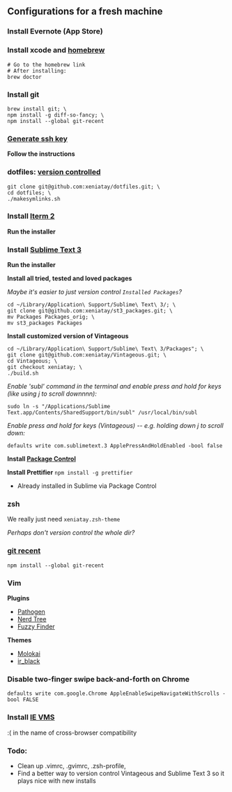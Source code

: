 ## Configurations for a fresh machine

### Install Evernote (App Store)

### Install xcode and [homebrew](http://brew.sh/)

    # Go to the homebrew link
    # After installing:
    brew doctor

### Install git

    brew install git; \
    npm install -g diff-so-fancy; \
    npm install --global git-recent

### [Generate ssh key](https://help.github.com/articles/generating-ssh-keys)

**Follow the instructions**

### dotfiles: [version controlled](http://blog.smalleycreative.com/tutorials/using-git-and-github-to-manage-your-dotfiles/)

    git clone git@github.com:xeniatay/dotfiles.git; \
    cd dotfiles; \
    ./makesymlinks.sh

### Install [Iterm 2](http://www.iterm2.com/)

**Run the installer**

### Install [Sublime Text 3](http://www.sublimetext.com/3)

**Run the installer**

**Install all tried, tested and loved packages**

*Maybe it's easier to just version control `Installed Packages`?*

    cd ~/Library/Application\ Support/Sublime\ Text\ 3/; \
    git clone git@github.com:xeniatay/st3_packages.git; \
    mv Packages Packages_orig; \
    mv st3_packages Packages

**Install customized version of Vintageous**

    cd ~/Library/Application\ Support/Sublime\ Text\ 3/Packages"; \
    git clone git@github.com:xeniatay/Vintageous.git; \
    cd Vintageous; \
    git checkout xeniatay; \
    ./build.sh

*Enable 'subl' command in the terminal and enable press and hold for keys (like using j to scroll downnnn):*

    sudo ln -s "/Applications/Sublime Text.app/Contents/SharedSupport/bin/subl" /usr/local/bin/subl
    
*Enable press and hold for keys (Vintageous) -- e.g. holding down j to scroll down:*
 
    defaults write com.sublimetext.3 ApplePressAndHoldEnabled -bool false


**Install [Package Control](https://sublime.wbond.net/installation#Manual)**

**Install Prettifier**
`npm install -g prettifier`
- Already installed in Sublime via Package Control

### zsh

We really just need `xeniatay.zsh-theme`

*Perhaps don't version control the whole dir?*

### [git recent](https://github.com/paulirish/git-recent)
    
    npm install --global git-recent

### Vim

**Plugins**
- [Pathogen](https://github.com/tpope/vim-pathogen)
- [Nerd Tree](https://github.com/scrooloose/nerdtree)
- [Fuzzy Finder](https://github.com/vim-scripts/FuzzyFinder) 

**Themes**
- [Molokai](https://github.com/tomasr/dotfiles/tree/master/.vim/colors)
- [ir\_black](http://toddwerth.com/2011/07/21/the-original-ir_black-for-os-x-lion/)

### Disable two-finger swipe back-and-forth on Chrome

    defaults write com.google.Chrome AppleEnableSwipeNavigateWithScrolls -bool FALSE

### Install [IE VMS](http://infoheap.com/run-ie-on-mac-virtualbox/)

:( in the name of cross-browser compatibility

### Todo: 
- Clean up .vimrc, .gvimrc, .zsh-profile, 
- Find a better way to version control Vintageous and Sublime Text 3 so it plays nice with new installs
